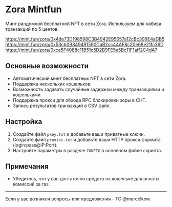 # Zora Mintfun

Минт рандомной бесплатной NFT в сети Zora. 
Используем для набива транзакций по 5 центов.

https://mint.fun/zora/0x4de73D198598C3B4942E95657a12cBc399E4aDB5
https://mint.fun/zora/0x53cb0B849491590CaB2cc44AF8c20e68e21fc36D
https://mint.fun/zora/0xca5F4088c11B51c5D2B9FE5e5Bc11F1aff2C4dA7

## Основные возможности

- Автоматический минт бесплатных NFT в сети Zora.
- Поддержка нескольких кошельков.
- Возможность задавать случайные задержки между транзакциями и кошельками.
- Поддержка прокси для обхода RPC блокировки зоры в СНГ.
- Запись результатов транзакций в CSV файл.

## Настройка

1. Создайте файл `pkey.txt` и добавьте ваши приватные ключи.
2. Создайте файл `proxies.txt` и добавьте ваши HTTP прокси формата (login:pass@IP:Port).
3. Настройте параметры в разделе `CONFIG` в основном файле скрипта.

## Примечания

- Убедитесь, что у вас достаточно средств на кошельке для оплаты комиссий за газ.

---

Если у вас возникли вопросы или предложения - TG @marcelkow.
